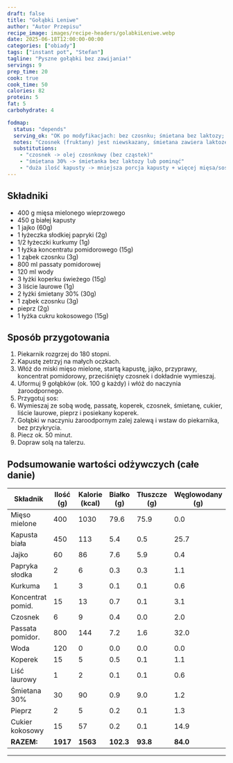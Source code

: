 ```yaml
---
draft: false
title: "Gołąbki Leniwe"
author: "Autor Przepisu"
recipe_image: images/recipe-headers/golabkiLeniwe.webp
date: 2025-06-18T12:00:00-00:00
categories: ["obiady"]
tags: ["instant pot", "Stefan"]
tagline: "Pyszne gołąbki bez zawijania!"
servings: 9
prep_time: 20
cook: true
cook_time: 50
calories: 82
protein: 5
fat: 5
carbohydrate: 4

fodmap:
  status: "depends"
  serving_ok: "OK po modyfikacjach: bez czosnku; śmietana bez laktozy; kapusta w umiarkowanej porcji (~75–90 g/porcję)"
  notes: "Czosnek (fruktany) jest niewskazany, śmietana zawiera laktozę. Kapusta biała jest akceptowalna w małej/umiarkowanej porcji."
  substitutions:
    - "czosnek -> olej czosnkowy (bez cząstek)"
    - "śmietana 30% -> śmietanka bez laktozy lub pominąć"
    - "duża ilość kapusty -> mniejsza porcja kapusty + więcej mięsa/sosu pomidorowego"
---
```


## Składniki

- 400 g mięsa mielonego wieprzowego
- 450 g białej kapusty
- 1 jajko (60g)
- 1 łyżeczka słodkiej papryki (2g)
- 1/2 łyżeczki kurkumy (1g)
- 1 łyżka koncentratu pomidorowego (15g)
- 1 ząbek czosnku (3g)
- 800 ml passaty pomidorowej
- 120 ml wody
- 3 łyżki koperku świeżego (15g)
- 3 liście laurowe (1g)
- 2 łyżki śmietany 30% (30g)
- 1 ząbek czosnku (3g)
- pieprz (2g)
- 1 łyżka cukru kokosowego (15g)

## Sposób przygotowania
1. Piekarnik rozgrzej do 180 stopni.
2. Kapustę zetrzyj na małych oczkach.
3. Włóż do miski mięso mielone, startą kapustę, jajko, przyprawy, koncentrat pomidorowy, przeciśnięty czosnek i dokładnie wymieszaj.
4. Uformuj 9 gołąbków (ok. 100 g każdy) i włóż do naczynia żaroodpornego.
5. Przygotuj sos:
6. Wymieszaj ze sobą wodę, passatę, koperek, czosnek, śmietanę, cukier, liście laurowe, pieprz i posiekany koperek.
7. Gołąbki w naczyniu żaroodpornym zalej zalewą i wstaw do piekarnika, bez przykrycia.
8. Piecz ok. 50 minut.
9. Dopraw solą na talerzu.

## Podsumowanie wartości odżywczych (całe danie)

| Składnik         | Ilość (g) | Kalorie (kcal) | Białko (g) | Tłuszcze (g) | Węglowodany (g) |
|------------------|-----------|---------------|------------|--------------|-----------------|
| Mięso mielone    | 400       | 1030          | 79.6       | 75.9         | 0.0             |
| Kapusta biała    | 450       | 113           | 5.4        | 0.5          | 25.7            |
| Jajko            | 60        | 86            | 7.6        | 5.9          | 0.4             |
| Papryka słodka   | 2         | 6             | 0.3        | 0.3          | 1.1             |
| Kurkuma          | 1         | 3             | 0.1        | 0.1          | 0.6             |
| Koncentrat pomid.| 15        | 13            | 0.7        | 0.1          | 3.1             |
| Czosnek          | 6         | 9             | 0.4        | 0.0          | 2.0             |
| Passata pomidor. | 800       | 144           | 7.2        | 1.6          | 32.0            |
| Woda             | 120       | 0             | 0.0        | 0.0          | 0.0             |
| Koperek          | 15        | 5             | 0.5        | 0.1          | 1.1             |
| Liść laurowy     | 1         | 2             | 0.1        | 0.1          | 0.6             |
| Śmietana 30%     | 30        | 90            | 0.9        | 9.0          | 1.2             |
| Pieprz           | 2         | 5             | 0.2        | 0.1          | 1.3             |
| Cukier kokosowy  | 15        | 57            | 0.2        | 0.1          | 14.9            |
| **RAZEM:**       | **1917**  | **1563**      | **102.3**  | **93.8**     | **84.0**        |

---